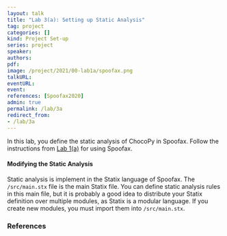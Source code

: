 ```yaml
---
layout: talk
title: "Lab 3(a): Setting up Static Analysis"
tag: project
categories: []
kind: Project Set-up
series: project
speaker:
authors:
pdf:
image: /project/2021/00-lab1a/spoofax.png
talkURL:
eventURL:
event:
references: [Spoofax2020]
admin: true
permalink: /lab/3a
redirect_from:
- /lab/3a
---
```


In this lab, you define the static analysis of ChocoPy in Spoofax.
Follow the instructions from [Lab 1(a)]({{site.baseurl}}/lab/1a/) for using Spoofax.

#### Modifying the Static Analysis

Static analysis is implement in the Statix language of Spoofax.
The `/src/main.stx` file is the main Statix file.
You can define static analysis rules in this main file, but it is probably a good idea to distribute your Statix definition over multiple modules, as Statix is a modular language.
If you create new modules, you must import them into `/src/main.stx`.

### References
